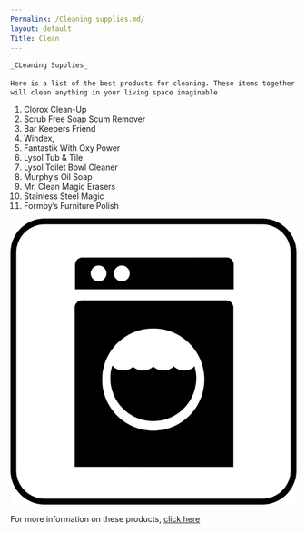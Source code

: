 ```yaml
---
Permalink: /Cleaning supplies.md/
layout: default
Title: Clean
---
```



	_CLeaning Supplies_
	
	Here is a list of the best products for cleaning. These items together will clean anything in your living space imaginable 

	

1. Clorox Clean-Up 
2. Scrub Free Soap Scum Remover 
3. Bar Keepers Friend 
4. Windex, 
5. Fantastik With Oxy Power 
6. Lysol Tub & Tile 
7. Lysol Toilet Bowl Cleaner 
8.  Murphy’s Oil Soap 
9. Mr. Clean Magic Erasers 
10. Stainless Steel Magic 
11. Formby’s Furniture Polish 

![](/Images/washer.png)


For more information on these products, [click here](https://household-tips.thefuntimesguide.com/2008/05/best_cleaning_products.php)
